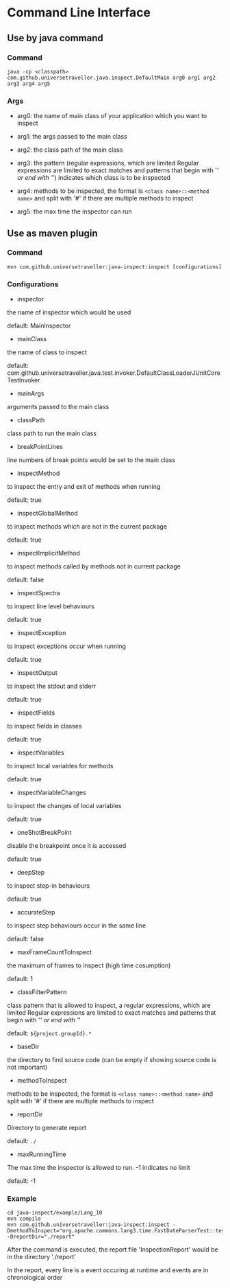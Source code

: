 # Command Line Interface

## Use by java command

### Command

```
java -cp <classpath> com.github.universetraveller.java.inspect.DefaultMain arg0 arg1 arg2 arg3 arg4 arg5
```

### Args

- arg0: the name of main class of your application which you want to inspect  

- arg1: the args passed to the main class

- arg2: the class path of the main class

- arg3: the pattern  (regular expressions, which are limited Regular expressions are limited to exact matches and patterns that begin with '*' or end with '*') indicates which class is to be inspected  

- arg4: methods to be inspected, the format is `<class name>::<method name>` and split with '#' if there are multiple methods to inspect  

- arg5: the max time the inspector can run  

## Use as maven plugin

### Command

```
mvn com.github.universetraveller:java-inspect:inspect [configurations]
```

### Configurations

- inspector

the name of inspector which would be used

default: MainInspector

- mainClass

the name of class to inspect

default: com.github.universetraveller.java.test.invoker.DefaultClassLoaderJUnitCoreTestInvoker

- mainArgs

arguments passed to the main class

- classPath

class path to run the main class

- breakPointLines

line numbers of break points would be set to the main class

- inspectMethod

to inspect the entry and exit of methods when running

default: true

- inspectGlobalMethod

to inspect methods which are not in the current package

default: true

- inspectImplicitMethod

to inspect methods called by methods not in current package

default: false

- inspectSpectra

to inspect line level behaviours

default: true

- inspectException

to inspect exceptions occur when running

default: true

- inspectOutput

to inspect the stdout and stderr

default: true

- inspectFields

to inspect fields in classes

default: true

- inspectVariables

to inspect local variables for methods

default: true

- inspectVariableChanges

to inspect the changes of local variables

default: true

- oneShotBreakPoint

disable the breakpoint once it is accessed

default: true

- deepStep

to inspect step-in behaviours

default: true

- accurateStep

to inspect step behaviours occur in the same line

default: false

- maxFrameCountToInspect

the maximum of frames to inspect (high time cosumption)

default: 1

- classFilterPattern

class pattern that is allowed to inspect, a regular expressions, which are limited Regular expressions are limited to exact matches and patterns that begin with '*' or end with '*'

default: `${project.groupId}.*`

- baseDir

the directory to find source code (can be empty if showing source code is not important)

- methodToInspect

methods to be inspected, the format is `<class name>::<method name>` and split with '#' if there are multiple methods to inspect

- reportDir

Directory to generate report

default: `./`

- maxRunningTime

The max time the inspector is allowed to run. -1 indicates no limit

default: -1

### Example

```
cd java-inspect/example/Lang_10
mvn compile
mvn com.github.universetraveller:java-inspect:inspect -DmethodToInspect="org.apache.commons.lang3.time.FastDateParserTest::testShortDateStyleWithLocales" -DreportDir="./report"
```

After the command is executed, the report file 'InspectionReport' would be in the directory './report'

In the report, every line is a event occuring at runtime and events are in chronological order 
